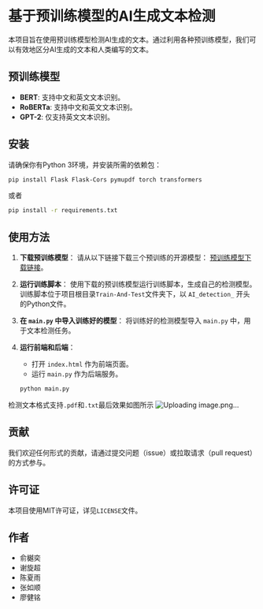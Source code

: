 # 基于预训练模型的AI生成文本检测

本项目旨在使用预训练模型检测AI生成的文本。通过利用各种预训练模型，我们可以有效地区分AI生成的文本和人类编写的文本。

## 预训练模型
- **BERT**: 支持中文和英文文本识别。
- **RoBERTa**: 支持中文和英文文本识别。
- **GPT-2**: 仅支持英文文本识别。

## 安装
请确保你有Python 3环境，并安装所需的依赖包：
```bash
pip install Flask Flask-Cors pymupdf torch transformers
```
或者
```bash
pip install -r requirements.txt
```

## 使用方法
1. **下载预训练模型**：
   请从以下链接下载三个预训练的开源模型：
   [预训练模型下载链接](https://rec.ustc.edu.cn/share/436a8ce0-15db-11ef-b9aa-391d78e4e304)。

2. **运行训练脚本**：
   使用下载的预训练模型运行训练脚本，生成自己的检测模型。训练脚本位于项目根目录`Train-And-Test`文件夹下，以 `AI_detection_` 开头的Python文件。

3. **在 `main.py` 中导入训练好的模型**：
   将训练好的检测模型导入 `main.py` 中，用于文本检测任务。

4. **运行前端和后端**：
   - 打开 `index.html` 作为前端页面。
   - 运行 `main.py` 作为后端服务。
   ```bash
   python main.py
   ```
检测文本格式支持``.pdf``和``.txt``最后效果如图所示
![Uploading image.png…]()

## 贡献
我们欢迎任何形式的贡献，请通过提交问题（issue）或拉取请求（pull request）的方式参与。

## 许可证
本项目使用MIT许可证，详见`LICENSE`文件。

## 作者
- 俞樾奕
- 谢旋超
- 陈夏雨
- 张如顺
- 廖健铭

